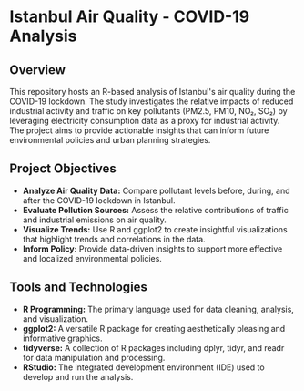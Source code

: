 # Istanbul Air Quality - COVID-19 Analysis

## Overview

This repository hosts an R-based analysis of Istanbul's air quality during the COVID-19 lockdown. The study investigates the relative impacts of reduced industrial activity and traffic on key pollutants (PM2.5, PM10, NO₂, SO₂) by leveraging electricity consumption data as a proxy for industrial activity. The project aims to provide actionable insights that can inform future environmental policies and urban planning strategies.

## Project Objectives

- **Analyze Air Quality Data:** Compare pollutant levels before, during, and after the COVID-19 lockdown in Istanbul.
- **Evaluate Pollution Sources:** Assess the relative contributions of traffic and industrial emissions on air quality.
- **Visualize Trends:** Use R and ggplot2 to create insightful visualizations that highlight trends and correlations in the data.
- **Inform Policy:** Provide data-driven insights to support more effective and localized environmental policies.

## Tools and Technologies

- **R Programming:** The primary language used for data cleaning, analysis, and visualization.
- **ggplot2:** A versatile R package for creating aesthetically pleasing and informative graphics.
- **tidyverse:** A collection of R packages including dplyr, tidyr, and readr for data manipulation and processing.
- **RStudio:** The integrated development environment (IDE) used to develop and run the analysis.